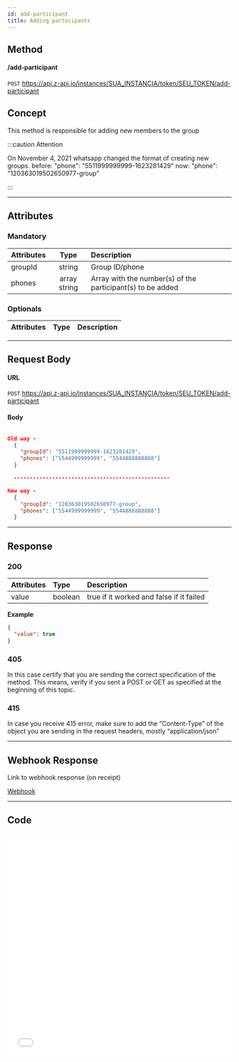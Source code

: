 ```yaml
---
id: add-participant
title: Adding partocipants
---
```


## Method

#### /add-participant

`POST` https://api.z-api.io/instances/SUA_INSTANCIA/token/SEU_TOKEN/add-participant

## Concept

This method is responsible for adding new members to the group 

:::caution Attention

On November 4, 2021 whatsapp changed the format of creating new groups. before: "phone": "5511999999999-1623281429" now: "phone": "120363019502650977-group"

:::

---

## Attributes

### Mandatory

| Attributes| Type|  Description |
| :-- | :-: | :-- |
| groupId | string | Group ID/phone |
| phones | array string | Array with the number(s) of the participant(s) to be added |

### Optionals

| Attributes| Type | Description|
| :-------- | :--: | :-------- |

---

## Request Body

#### URL

`POST` https://api.z-api.io/instances/SUA_INSTANCIA/token/SEU_TOKEN/add-participant

#### Body

```json

Old way -
  {
    "groupId": "5511999999999-1623281429",
    "phones": ["5544999999999", "5544888888888"]
  }

  -------------------------------------------------

New way -
  {
    "groupId": "120363019502650977-group",
    "phones": ["5544999999999", "5544888888888"]
  }

```

---

## Response

### 200

| Attributes| Type    | Description                                         |
| :-------- | :------ | :-------------------------------------------------- |
| value     | boolean | true if it worked and false if it failed            |

**Example**

```json
{
  "value": true
}
```

### 405

In this case certify that you are sending the correct specification of the method. This means, verify if you sent a POST or GET as specified at the beginning of this topic.

### 415

In case you receive 415 error, make sure to add the “Content-Type” of the object you are sending in the request headers, mostly “application/json”

---

## Webhook Response

Link to webhook response (on receipt)

[Webhook](../webhooks/on-message-received#response)

---

## Code

<iframe src="//api.apiembed.com/?source=https://raw.githubusercontent.com/Z-API/z-api-docs/main/json-examples/add-participant.json&targets=all" frameborder="0" scrolling="no" width="100%" height="500px" seamless></iframe>

